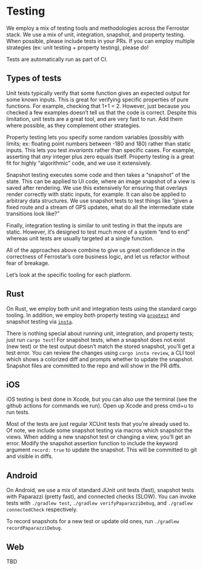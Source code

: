 # Testing

We employ a mix of testing tools and methodologies across the Ferrostar stack.
We use a mix of unit, integration, snapshot, and property testing.
When possible, please include tests in your PRs.
If you can employ multiple strategies
(ex: unit testing + property testing),
please do!

Tests are automatically run as part of CI.

## Types of tests

Unit tests typically verify that some function gives an expected output
for some known inputs.
This is great for verifying specific properties
of pure functions.
For example, checking that 1+1 = 2.
However, just because you checked a few examples doesn’t tell us that the code is correct.
Despite this limitation, unit tests are a great tool, and are very fast to run.
Add them where possible, as they complement other strategies.

Property testing lets you specify some random variables
(possibly with limits; ex: floating point numbers between -180 and 180)
rather than static inputs.
This lets you test *invariants* rather than specific cases.
For example, asserting that *any* integer plus zero equals itself.
Property testing is a great fit for highly “algorithmic” code,
and we use it extensively.

Snapshot testing executes some code
and then takes a “snapshot” of the state.
This can be applied to UI code,
where an image snapshot of a view is saved after rendering.
We use this extensively for ensuring that overlays render correctly
with static inputs, for example.
It can also be applied to arbitrary data structures.
We use snapshot tests to test things like
“given a fixed route and a stream of GPS updates,
what do all the intermediate state transitions look like?”

Finally, integration testing is similar to unit testing
in that the inputs are static.
However, it’s designed to test much more of a system “end to end”
whereas unit tests are usually targeted at a single function.

All of the approaches above combine to give us great confidence
in the correctness of Ferrostar’s core business logic,
and let us refactor without fear of breakage.

Let’s look at the specific tooling for each platform.

## Rust

On Rust, we employ both unit and integration tests using the standard cargo tooling.
In addition, we employ both property testing via [`proptest`](https://crates.io/crates/proptest)
and snapshot testing via [`insta`](https://crates.io/crates/cargo-insta).

There is nothing special about running unit, integration, and property tests;
just run `cargo test`!
For snapshot tests, when a snapshot does not exist (new test)
or the test output doesn’t match the stored snapshot,
you’ll get a test error.
You can review the changes using `cargo insta review`,
a CLI tool which shows a colorized diff and prompts whether to update the snapshot.
Snapshot files are committed to the repo and will show in the PR diffs.

## iOS

iOS testing is best done in Xcode, but you can also use the terminal
(see the github actions for commands we run).
Open up Xcode and press cmd+u to run tests.

Most of the tests are just regular XCUnit tests that you’re already used to.
Of note, we include some snapshot testing via macros
which snapshot the views.
When adding a new snapshot test or changing a view,
you’ll get an error.
Modify the snapshot assertion function to include the keyword argument
`record: true` to update the snapshot.
This will be committed to git and visible in diffs.

## Android

On Android, we use a mix of standard JUnit unit tests (fast),
snapshot tests with Paparazzi (pretty fast),
and connected checks (SLOW).
You can invoke tests with `./gradlew test`,
`./gradlew verifyPaparazziDebug`,
and `./gradlew connectedCheck` respectively.

To record snapshots for a new test or update old ones,
run `./gradlew recordPaparazziDebug`.

## Web

TBD